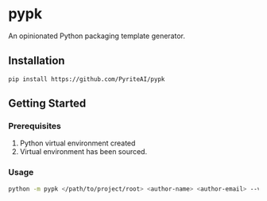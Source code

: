 # pypk

An opinionated Python packaging template generator.

## Installation

`pip install https://github.com/PyriteAI/pypk`

## Getting Started

### Prerequisites

1. Python virtual environment created
2. Virtual environment has been sourced.

### Usage

```sh
python -m pypk </path/to/project/root> <author-name> <author-email> --version 3.X.X
```
